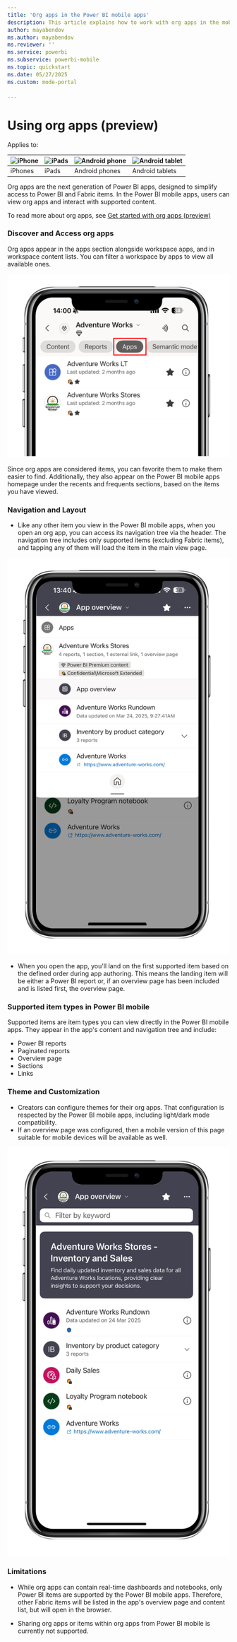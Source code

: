 ```yaml
---
title: 'Org apps in the Power BI mobile apps'
description: This article explains how to work with org apps in the mobile app.
author: mayabendov
ms.author: mayabendov
ms.reviewer: ''
ms.service: powerbi
ms.subservice: powerbi-mobile
ms.topic: quickstart
ms.date: 05/27/2025
ms.custom: mode-portal

---
```

# Using org apps (preview)

Applies to:

| ![iPhone](./media/mobile-apps-metrics/ios-logo-40-px.png) | ![iPads](./media/mobile-apps-metrics/ios-logo-40-px.png) | ![Android phone](././media/mobile-apps-metrics/android-logo-40-px.png) | ![Android tablet](././media/mobile-apps-metrics/android-logo-40-px.png) |
|:--- |:--- |:--- |:--- |
|iPhones |iPads |Android phones |Android tablets |

Org apps are the next generation of Power BI apps, designed to simplify access to Power BI and Fabric items. In the Power BI mobile apps, users can view org apps and interact with supported content. 

To read more about org apps, see [Get started with org apps (preview)](../org-app-items/org-app-items.md)

### Discover and Access org apps 
Org apps appear in the apps section alongside workspace apps, and in workspace content lists. You can filter a workspace by apps to view all available ones.  

![Screenshot of the navigation tree of an org app.](media/mobile-apps-org-apps/apps-filter.png)
  
Since org apps are considered items, you can favorite them to make them easier to find. Additionally, they also appear on the Power BI mobile apps homepage under the recents and frequents sections, based on the items you have viewed.

### Navigation and Layout 
* Like any other item you view in the Power BI mobile apps, when you open an org app, you can access its navigation tree via the header. The navigation tree includes only supported items (excluding Fabric items), and tapping any of them will load the item in the main view page. 

![Screenshot of the apps filter inside a workspace in the Power BI mobile apps.](media/mobile-apps-org-apps/nav-tree.png)

* When you open the app, you'll land on the first supported item based on the defined order during app authoring. This means the landing item will be either a Power BI report or, if an overview page has been included and is listed first, the overview page. 

### Supported item types in Power BI mobile  

Supported items are item types you can view directly in the Power BI mobile apps. They appear in the app's content and navigation tree and include: 

* Power BI reports
* Paginated reports 
* Overview page 
* Sections
* Links

### Theme and Customization 

* Creators can configure themes for their org apps. That configuration is respected by the Power BI mobile apps, including light/dark mode compatibility. 
* If an overview page was configured, then a mobile version of this page suitable for mobile devices will be available as well.

![Screenshot of the overview page of an org app in Power BI mobile.](media/mobile-apps-org-apps/overview-page.png)

### Limitations

* While org apps can contain real-time dashboards and notebooks, only Power BI items are supported by the Power BI mobile apps. Therefore, other Fabric items will be listed in the app's overview page and content list, but will open in the browser. 

* Sharing org apps or items within org apps from Power BI mobile is currently not supported. 